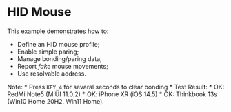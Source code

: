 # HID Mouse

This example demonstrates how to:

* Define an HID mouse profile;
* Enable simple paring;
* Manage bonding/paring data;
* Report _fake_ mouse movements;
* Use resolvable address.

Note:
    * Press `KEY_4` for sevaral seconds to clear bonding
    * Test Result:
        * OK: RedMi Note5 (MIUI 11.0.2)
        * OK: iPhone XR (iOS 14.5)
        * OK: Thinkbook 13s (Win10 Home 20H2, Win11 Home).
